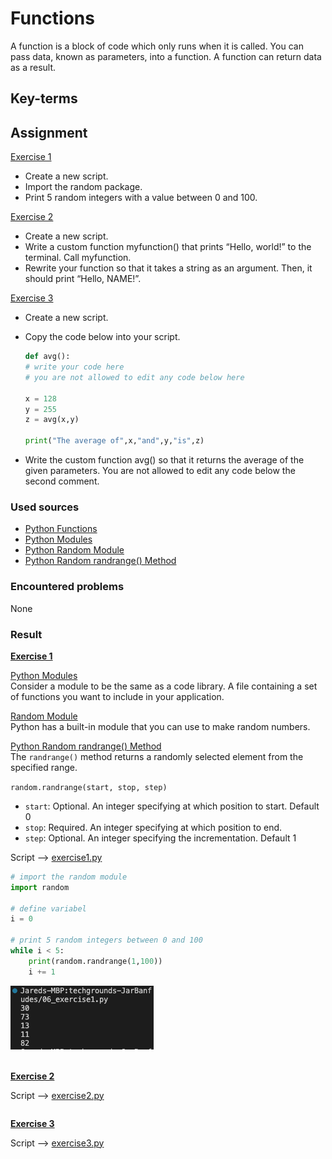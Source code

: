 # Functions
A function is a block of code which only runs when it is called. You can pass data, known as parameters, into a function. A function can return data as a result.

## Key-terms


## Assignment

<ins>Exercise 1</ins>

- Create a new script.
- Import the random package.
- Print 5 random integers with a value between 0 and 100.

<ins>Exercise 2</ins>

- Create a new script.
- Write a custom function myfunction() that prints “Hello, world!” to the terminal. Call myfunction.
- Rewrite your function so that it takes a string as an argument. Then, it should print “Hello, NAME!”.

<ins>Exercise 3</ins>

- Create a new script.

- Copy the code below into your script.

    ```py
    def avg():
    # write your code here
    # you are not allowed to edit any code below here

    x = 128
    y = 255
    z = avg(x,y)

    print("The average of",x,"and",y,"is",z)
    ```
- Write the custom function avg() so that it returns the average of the given parameters. You are not allowed to edit any code below the second comment.

### Used sources
- [Python Functions](https://www.w3schools.com/python/python_functions.asp)
- [Python Modules](https://www.w3schools.com/python/python_modules.asp)
- [Python Random Module](https://www.w3schools.com/python/module_random.asp)
- [Python Random randrange() Method](https://www.w3schools.com/python/ref_random_randrange.asp)

### Encountered problems
None

### Result

**<ins>Exercise 1</ins>**

<ins>Python Modules</ins>  
Consider a module to be the same as a code library. A file containing a set of functions you want to include in your application.

<ins>Random Module</ins>  
Python has a built-in module that you can use to make random numbers.

<ins>Python Random randrange() Method</ins>  
The `randrange()` method returns a randomly selected element from the specified range.

`random.randrange(start, stop, step)`
- `start`: Optional. An integer specifying at which position to start.
Default 0
- `stop`: Required. An integer specifying at which position to end.
- `step`: Optional. An integer specifying the incrementation.
Default 1

Script --> [exercise1.py](/09_Python/includes/06_exercise1.py)

```py
# import the random module
import random

# define variabel
i = 0

# print 5 random integers between 0 and 100
while i < 5:
    print(random.randrange(1,100))
    i += 1
```

![exercise1.py](/09_Python/includes/06_functions1.png)<br><br>

**<ins>Exercise 2</ins>**

Script --> [exercise2.py](/09_Python/includes/06_exercise2.py)

```py

```

**<ins>Exercise 3</ins>**

Script --> [exercise3.py](/09_Python/includes/06_exercise3.py)

```py

```